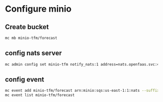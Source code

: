 # Configure minio

## Create bucket
```bash
mc mb minio-tfm/forecast
```

## config nats server
```bash
mc admin config set minio-tfm notify_nats:1 address=nats.openfaas.svc:4222 subject=minio
```

## config event 
```bash
mc event add minio-tfm/forecast arn:minio:sqs:us-east-1:1:nats --suffix .xml --event put
mc event list minio-tfm/forecast
```